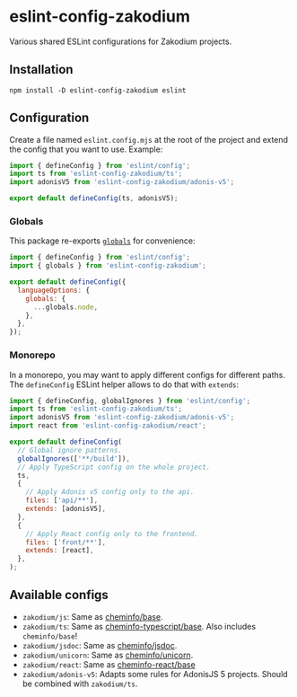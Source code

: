 # eslint-config-zakodium

Various shared ESLint configurations for Zakodium projects.

## Installation

```console
npm install -D eslint-config-zakodium eslint
```

## Configuration

Create a file named `eslint.config.mjs` at the root of the project and extend the
config that you want to use. Example:

```js
import { defineConfig } from 'eslint/config';
import ts from 'eslint-config-zakodium/ts';
import adonisV5 from 'eslint-config-zakodium/adonis-v5';

export default defineConfig(ts, adonisV5);
```

### Globals

This package re-exports [`globals`](https://github.com/sindresorhus/globals) for convenience:

```js
import { defineConfig } from 'eslint/config';
import { globals } from 'eslint-config-zakodium';

export default defineConfig({
  languageOptions: {
    globals: {
      ...globals.node,
    },
  },
});
```

### Monorepo

In a monorepo, you may want to apply different configs for different paths. The `defineConfig` ESLint helper allows to do that with `extends`:

```js
import { defineConfig, globalIgnores } from 'eslint/config';
import ts from 'eslint-config-zakodium/ts';
import adonisV5 from 'eslint-config-zakodium/adonis-v5';
import react from 'eslint-config-zakodium/react';

export default defineConfig(
  // Global ignore patterns.
  globalIgnores(['**/build']),
  // Apply TypeScript config on the whole project.
  ts,
  {
    // Apply Adonis v5 config only to the api.
    files: ['api/**'],
    extends: [adonisV5],
  },
  {
    // Apply React config only to the frontend.
    files: ['front/**'],
    extends: [react],
  },
);
```

## Available configs

- `zakodium/js`: Same as [cheminfo/base](https://github.com/cheminfo/eslint-config/blob/main/base.js).
- `zakodium/ts`: Same as [cheminfo-typescript/base](https://github.com/cheminfo/eslint-config-cheminfo-typescript/blob/main/base.js). Also includes `cheminfo/base`!
- `zakodium/jsdoc`: Same as [cheminfo/jsdoc](https://github.com/cheminfo/eslint-config/blob/main/jsdoc.js).
- `zakodium/unicorn`: Same as [cheminfo/unicorn](https://github.com/cheminfo/eslint-config/blob/main/unicorn.js).
- `zakodium/react`: Same as [cheminfo-react/base](https://github.com/cheminfo/eslint-config-cheminfo-react/blob/main/base.js)
- `zakodium/adonis-v5`: Adapts some rules for AdonisJS 5 projects. Should be combined with `zakodium/ts`.
